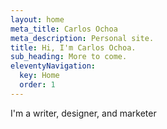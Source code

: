 ```yaml
---
layout: home
meta_title: Carlos Ochoa
meta_description: Personal site.
title: Hi, I'm Carlos Ochoa.
sub_heading: More to come.
eleventyNavigation:
  key: Home
  order: 1
---
```


I'm a writer, designer, and marketer 
